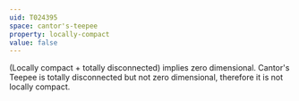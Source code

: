 ```yaml
---
uid: T024395
space: cantor's-teepee
property: locally-compact
value: false
---
```

(Locally compact + totally disconnected) implies zero dimensional.  Cantor's Teepee is totally disconnected but not zero dimensional, therefore it is not locally compact.

